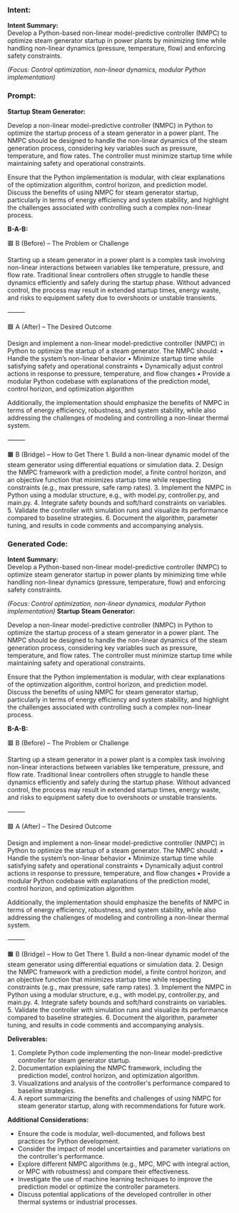 ### Intent:
**Intent Summary:**  
Develop a Python-based non-linear model-predictive controller (NMPC) to optimize steam generator startup in power plants by minimizing time while handling non-linear dynamics (pressure, temperature, flow) and enforcing safety constraints.  

*(Focus: Control optimization, non-linear dynamics, modular Python implementation)*

### Prompt:
**Startup Steam Generator:**

Develop a non-linear model-predictive controller (NMPC) in Python to optimize the startup process of a steam generator in a power plant. The NMPC should be designed to handle the non-linear dynamics of the steam generation process, considering key variables such as pressure, temperature, and flow rates. The controller must minimize startup time while maintaining safety and operational constraints.

Ensure that the Python implementation is modular, with clear explanations of the optimization algorithm, control horizon, and prediction model. Discuss the benefits of using NMPC for steam generator startup, particularly in terms of energy efficiency and system stability, and highlight the challenges associated with controlling such a complex non-linear process.

**B-A-B:**

🟥 B (Before) – The Problem or Challenge

Starting up a steam generator in a power plant is a complex task involving non-linear interactions between variables like temperature, pressure, and flow rate. Traditional linear controllers often struggle to handle these dynamics efficiently and safely during the startup phase. Without advanced control, the process may result in extended startup times, energy waste, and risks to equipment safety due to overshoots or unstable transients.

⸻

🟩 A (After) – The Desired Outcome

Design and implement a non-linear model-predictive controller (NMPC) in Python to optimize the startup of a steam generator. The NMPC should:
	•	Handle the system’s non-linear behavior
	•	Minimize startup time while satisfying safety and operational constraints
	•	Dynamically adjust control actions in response to pressure, temperature, and flow changes
	•	Provide a modular Python codebase with explanations of the prediction model, control horizon, and optimization algorithm

Additionally, the implementation should emphasize the benefits of NMPC in terms of energy efficiency, robustness, and system stability, while also addressing the challenges of modeling and controlling a non-linear thermal system.

⸻

🟧 B (Bridge) – How to Get There
	1.	Build a non-linear dynamic model of the steam generator using differential equations or simulation data.
	2.	Design the NMPC framework with a prediction model, a finite control horizon, and an objective function that minimizes startup time while respecting constraints (e.g., max pressure, safe ramp rates).
	3.	Implement the NMPC in Python using a modular structure, e.g., with model.py, controller.py, and main.py.
	4.	Integrate safety bounds and soft/hard constraints on variables.
	5.	Validate the controller with simulation runs and visualize its performance compared to baseline strategies.
	6.	Document the algorithm, parameter tuning, and results in code comments and accompanying analysis.

### Generated Code:
**Intent Summary:**  
Develop a Python-based non-linear model-predictive controller (NMPC) to optimize steam generator startup in power plants by minimizing time while handling non-linear dynamics (pressure, temperature, flow) and enforcing safety constraints.  

*(Focus: Control optimization, non-linear dynamics, modular Python implementation)*
**Startup Steam Generator:**

Develop a non-linear model-predictive controller (NMPC) in Python to optimize the startup process of a steam generator in a power plant. The NMPC should be designed to handle the non-linear dynamics of the steam generation process, considering key variables such as pressure, temperature, and flow rates. The controller must minimize startup time while maintaining safety and operational constraints.

Ensure that the Python implementation is modular, with clear explanations of the optimization algorithm, control horizon, and prediction model. Discuss the benefits of using NMPC for steam generator startup, particularly in terms of energy efficiency and system stability, and highlight the challenges associated with controlling such a complex non-linear process.

**B-A-B:**

🟥 B (Before) – The Problem or Challenge

Starting up a steam generator in a power plant is a complex task involving non-linear interactions between variables like temperature, pressure, and flow rate. Traditional linear controllers often struggle to handle these dynamics efficiently and safely during the startup phase. Without advanced control, the process may result in extended startup times, energy waste, and risks to equipment safety due to overshoots or unstable transients.

⸻

🟩 A (After) – The Desired Outcome

Design and implement a non-linear model-predictive controller (NMPC) in Python to optimize the startup of a steam generator. The NMPC should:
	•	Handle the system’s non-linear behavior
	•	Minimize startup time while satisfying safety and operational constraints
	•	Dynamically adjust control actions in response to pressure, temperature, and flow changes
	•	Provide a modular Python codebase with explanations of the prediction model, control horizon, and optimization algorithm

Additionally, the implementation should emphasize the benefits of NMPC in terms of energy efficiency, robustness, and system stability, while also addressing the challenges of modeling and controlling a non-linear thermal system.

⸻

🟧 B (Bridge) – How to Get There
	1.	Build a non-linear dynamic model of the steam generator using differential equations or simulation data.
	2.	Design the NMPC framework with a prediction model, a finite control horizon, and an objective function that minimizes startup time while respecting constraints (e.g., max pressure, safe ramp rates).
	3.	Implement the NMPC in Python using a modular structure, e.g., with model.py, controller.py, and main.py.
	4.	Integrate safety bounds and soft/hard constraints on variables.
	5.	Validate the controller with simulation runs and visualize its performance compared to baseline strategies.
	6.	Document the algorithm, parameter tuning, and results in code comments and accompanying analysis.  

**Deliverables:**

1.	Complete Python code implementing the non-linear model-predictive controller for steam generator startup.
2.	Documentation explaining the NMPC framework, including the prediction model, control horizon, and optimization algorithm.
3.	Visualizations and analysis of the controller's performance compared to baseline strategies.
4.	A report summarizing the benefits and challenges of using NMPC for steam generator startup, along with recommendations for future work.

**Additional Considerations:**

- Ensure the code is modular, well-documented, and follows best practices for Python development.
- Consider the impact of model uncertainties and parameter variations on the controller's performance.
- Explore different NMPC algorithms (e.g., MPC, MPC with integral action, or MPC with robustness) and compare their effectiveness.
- Investigate the use of machine learning techniques to improve the prediction model or optimize the controller parameters.
- Discuss potential applications of the developed controller in other thermal systems or industrial processes.

